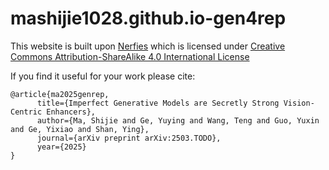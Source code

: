 # mashijie1028.github.io-gen4rep

This website is built upon [Nerfies](https://github.com/nerfies/nerfies.github.io) which is licensed under [Creative Commons Attribution-ShareAlike 4.0 International License](http://creativecommons.org/licenses/by-sa/4.0/)

If you find it useful for your work please cite:
```
@article{ma2025genrep,
      title={Imperfect Generative Models are Secretly Strong Vision-Centric Enhancers},
      author={Ma, Shijie and Ge, Yuying and Wang, Teng and Guo, Yuxin and Ge, Yixiao and Shan, Ying},
      journal={arXiv preprint arXiv:2503.TODO},
      year={2025}
}
```

